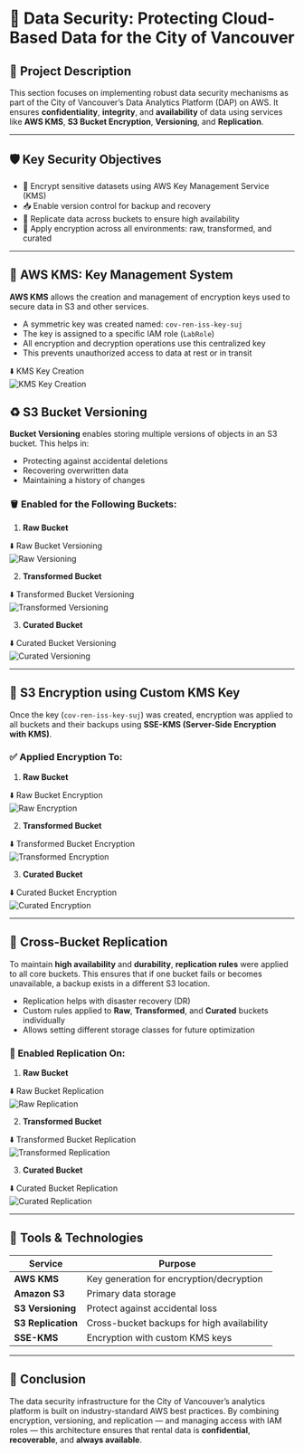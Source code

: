 # 🔐 Data Security: Protecting Cloud-Based Data for the City of Vancouver

## 📘 Project Description

This section focuses on implementing robust data security mechanisms as part of the City of Vancouver’s Data Analytics Platform (DAP) on AWS. It ensures **confidentiality**, **integrity**, and **availability** of data using services like **AWS KMS**, **S3 Bucket Encryption**, **Versioning**, and **Replication**.

---

## 🛡️ Key Security Objectives

- 🔑 Encrypt sensitive datasets using AWS Key Management Service (KMS)
- 📥 Enable version control for backup and recovery
- 🔁 Replicate data across buckets to ensure high availability
- 🔐 Apply encryption across all environments: raw, transformed, and curated

---

## 🔑 AWS KMS: Key Management System

**AWS KMS** allows the creation and management of encryption keys used to secure data in S3 and other services.

- A symmetric key was created named: `cov-ren-iss-key-suj`
- The key is assigned to a specific IAM role (`LabRole`)
- All encryption and decryption operations use this centralized key
- This prevents unauthorized access to data at rest or in transit

⬇️ KMS Key Creation  
![KMS Key Creation](./Screen-Shots/kms_key_creation.png)

## ♻️ S3 Bucket Versioning

**Bucket Versioning** enables storing multiple versions of objects in an S3 bucket. This helps in:

- Protecting against accidental deletions  
- Recovering overwritten data  
- Maintaining a history of changes  

### 🪣 Enabled for the Following Buckets:

1. **Raw Bucket**

⬇️ Raw Bucket Versioning  
![Raw Versioning](./Screen-Shots/raw_versioning.png)

2. **Transformed Bucket**

⬇️ Transformed Bucket Versioning  
![Transformed Versioning](./Screen-Shots/transformed_versioning.png)

3. **Curated Bucket**

⬇️ Curated Bucket Versioning  
![Curated Versioning](./Screen-Shots/curated_versioning.png)

---

## 🔐 S3 Encryption using Custom KMS Key

Once the key (`cov-ren-iss-key-suj`) was created, encryption was applied to all buckets and their backups using **SSE-KMS (Server-Side Encryption with KMS)**.

### ✅ Applied Encryption To:

1. **Raw Bucket**

⬇️ Raw Bucket Encryption  
![Raw Encryption](./Screen-Shots/raw_versioning.png)

2. **Transformed Bucket**

⬇️ Transformed Bucket Encryption  
![Transformed Encryption](./Screen-Shots/transformed_encryption.png)


3. **Curated Bucket**

⬇️ Curated Bucket Encryption  
![Curated Encryption](./Screen-Shots/curated_encryption.png)


---

## 🔁 Cross-Bucket Replication

To maintain **high availability** and **durability**, **replication rules** were applied to all core buckets. This ensures that if one bucket fails or becomes unavailable, a backup exists in a different S3 location.

- Replication helps with disaster recovery (DR)  
- Custom rules applied to **Raw**, **Transformed**, and **Curated** buckets individually  
- Allows setting different storage classes for future optimization  

### 🔁 Enabled Replication On:

1. **Raw Bucket**

⬇️ Raw Bucket Replication  
![Raw Replication](./Screen-Shots/raw_replication.png)

2. **Transformed Bucket**

⬇️ Transformed Bucket Replication  
![Transformed Replication](./Screen-Shots/transformed_replication.png)

3. **Curated Bucket**

⬇️ Curated Bucket Replication  
![Curated Replication](./Screen-Shots/curated_replication.png)

---

## 🧰 Tools & Technologies

| Service             | Purpose                                      |
|---------------------|----------------------------------------------|
| **AWS KMS**         | Key generation for encryption/decryption     |
| **Amazon S3**       | Primary data storage                         |
| **S3 Versioning**   | Protect against accidental loss              |
| **S3 Replication**  | Cross-bucket backups for high availability   |
| **SSE-KMS**         | Encryption with custom KMS keys              |

---

## 📌 Conclusion

The data security infrastructure for the City of Vancouver’s analytics platform is built on industry-standard AWS best practices. By combining encryption, versioning, and replication — and managing access with IAM roles — this architecture ensures that rental data is **confidential**, **recoverable**, and **always available**. 

